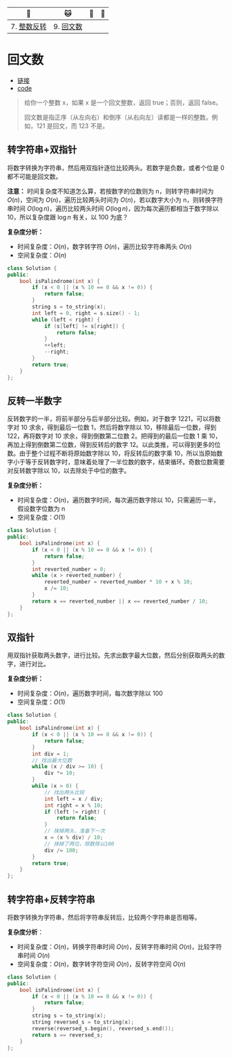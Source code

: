 | :tiger:                  | :cat:                | :dog: | :dragon: |
| ------------------------ | -------------------- | ----- | -------- |
| 7. [整数反转](#整数反转) | 9. [回文数](#回文数) |       |          |



# 回文数

- [链接](https://leetcode-cn.com/problems/palindrome-number/)
- [code](../cc/math/leetcode_math.h)

> 给你一个整数 x，如果 x 是一个回文整数，返回 true；否则，返回 false。
>
> 回文数是指正序（从左向右）和倒序（从右向左）读都是一样的整数。例如，121 是回文，而 123 不是。

## 转字符串+双指针

将数字转换为字符串，然后用双指针逐位比较两头。若数字是负数，或者个位是 0 都不可能是回文数。

**注意：** 时间复杂度不知道怎么算，若按数字的位数则为 n，则转字符串时间为 $O(n)$，空间为 $O(n)$，遍历比较两头时间为 $O(n)$，若以数字大小为 n，则转换字符串时间 $O(\log n)$，遍历比较两头时间 $O(\log n)$，因为每次遍历都相当于数字除以 10，所以复杂度跟 $\log n$ 有关，以 100 为底？

**复杂度分析：**

- 时间复杂度：$O(n)$，数字转字符 $O(n)$，遍历比较字符串两头 $O(n)$
- 空间复杂度：$O(n)$

```c++
class Solution {
public:
    bool isPalindrome(int x) {
        if (x < 0 || (x % 10 == 0 && x != 0)) {
            return false;
        }
        string s = to_string(x);
        int left = 0, right = s.size() - 1;
        while (left < right) {
            if (s[left] != s[right]) {
                return false;
            }
            ++left;
            --right;
        }
        return true;
    }
};
```

## 反转一半数字

反转数字的一半，将前半部分与后半部分比较。例如，对于数字 1221，可以将数字对 10 求余，得到最后一位数 1，然后将数字除以 10，移除最后一位数，得到 122，再将数字对 10 求余，得到倒数第二位数 2。把得到的最后一位数 1 乘 10，再加上得到倒数第二位数，得到反转后的数字 12。以此类推，可以得到更多的位数。由于整个过程不断将原始数字除以 10，将反转后的数字乘 10，所以当原始数字小于等于反转数字时，意味着处理了一半位数的数字，结束循环。奇数位数需要对反转数字除以 10，以去除处于中位的数字。

**复杂度分析：**

- 时间复杂度：$O(n)$，遍历数字时间，每次遍历数字除以 10，只需遍历一半，假设数字位数为 n
- 空间复杂度：$O(1)$

```c++
class Solution {
public:
    bool isPalindrome(int x) {
        if (x < 0 || (x % 10 == 0 && x != 0)) {
            return false;
        }
        int reverted_number = 0;
        while (x > reverted_number) {
            reverted_number = reverted_number * 10 + x % 10;
            x /= 10;
        }
        return x == reverted_number || x == reverted_number / 10;
    }
};
```

## 双指针

用双指针获取两头数字，进行比较。先求出数字最大位数，然后分别获取两头的数字，进行对比。

**复杂度分析：**

- 时间复杂度：$O(n)$，遍历数字时间，每次数字除以 100
- 空间复杂度：$O(1)$

```c++
class Solution {
public:
    bool isPalindrome(int x) {
        if (x < 0 || (x % 10 == 0 && x != 0)) {
            return false;
        }
        int div = 1;
        // 找出最大位数
        while (x / div >= 10) {
            div *= 10;
        }
        while (x > 0) {
            // 找出两头比较
            int left = x / div;
            int right = x % 10;
            if (left != right) {
                return false;
            }
            // 抹掉两头，准备下一次
            x = (x % div) / 10;
            // 抹掉了两位，除数除以100
            div /= 100;
        }
        return true;
    }
};
```

## 转字符串+反转字符串

将数字转换为字符串，然后将字符串反转后，比较两个字符串是否相等。

**复杂度分析**：

- 时间复杂度：$O(n)$，转换字符串时间 $O(n)$，反转字符串时间 $O(n)$，比较字符串时间 $O(n)$
- 空间复杂度：$O(n)$，数字转字符空间 $O(n)$，反转字符空间 $O(n)$

```c++
class Solution {
public:
    bool isPalindrome(int x) {
        if (x < 0 || (x % 10 == 0 && x != 0)) {
            return false;
        }
        string s = to_string(x);
        string reversed_s = to_string(x);
        reverse(reversed_s.begin(), reversed_s.end());
        return s == reversed_s;
    }
};
```

